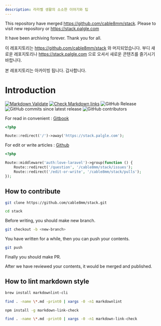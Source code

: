 ```yaml
---
description: 라라벨 생활의 소소한 이야기와 팁
---
```


This repository have merged https://github.com/cable8mm/stack. Please to visit new repository or https://stack.palgle.com

It have been archiving forever. Thank you for all.

이 레포지토리는 https://github.com/cable8mm/stack 와 머지되었습니다. 부디 새로운 레포지토리나 https://stack.palgle.com 으로 오셔서 새로운 콘텐츠를 즐기시기 바랍니다.

본 레포지토리는 아카이빙 됩니다. 갑사합니다.

# Introduction

[![Markdown Validate](https://github.com/cable8mm/laravel-tips/actions/workflows/markdown-validate.yml/badge.svg)](https://github.com/cable8mm/laravel-tips/actions/workflows/markdown-validate.yml)
[![Check Markdown links](https://github.com/cable8mm/laravel-tips/actions/workflows/markdown-link-check.yml/badge.svg)](https://github.com/cable8mm/laravel-tips/actions/workflows/markdown-link-check.yml)
![GitHub Release](https://img.shields.io/github/v/release/cable8mm/laravel-tips)
![GitHub commits since latest release](https://img.shields.io/github/commits-since/cable8mm/laravel-tips/latest)
![GitHub contributors](https://img.shields.io/github/contributors/cable8mm/laravel-tips)

For read in convenient : [Gitbook](https://laravel.palgle.com)

```php
<?php

Route::redirect('/')->away('https://stack.palgle.com');
```

For edit or write articles : [Github](https://github.com/cable8mm/laravel-tips)

```php
<?php

Route::middleware('auth:love-laravel')->group(function () {
    Route::redirect('/question', '/cable8mm/stack/issues');
    Route::redirect('/edit-or-write', '/cable8mm/stack/pulls');
});
```

## How to contribute

```sh
git clone https://github.com/cable8mm/stack.git

cd stack
```

Before writing, you should make new branch.

```sh
git checkout -b <new-branch>
```

You have written for a while, then you can push your contents.

```sh
git push
```

Finally you should make PR.

After we have reviewed your contents, it would be merged and published.

## How to lint markdown style

```sh
brew install markdownlint-cli

find . -name \*.md -print0 | xargs -0 -n1 markdownlint
```

```sh
npm install -g markdown-link-check

find . -name \*.md -print0 | xargs -0 -n1 markdown-link-check
```

